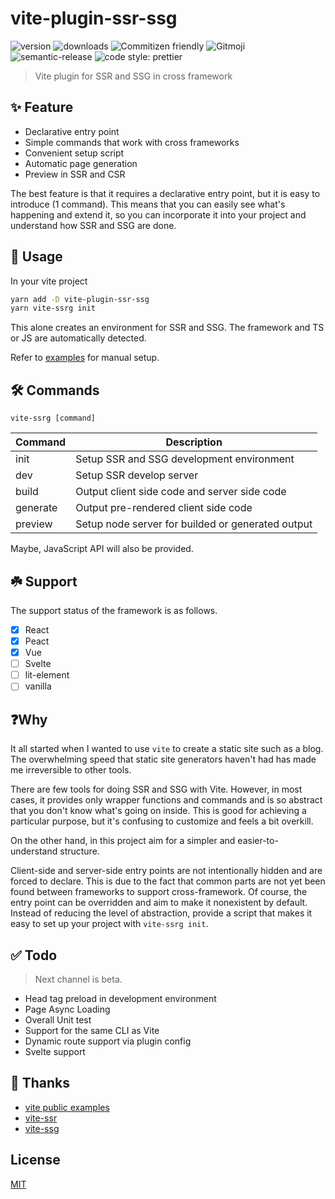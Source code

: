 # vite-plugin-ssr-ssg

![version](https://img.shields.io/npm/v/vite-plugin-ssr-ssg)
![downloads](https://img.shields.io/npm/dw/vite-plugin-ssr-ssg?color=blue)
![Commitizen friendly](https://img.shields.io/badge/commitizen-friendly-brightgreen.svg)
![Gitmoji](https://img.shields.io/badge/gitmoji-%20😜%20😍-FFDD67.svg?style=flat)
![semantic-release](https://img.shields.io/badge/%20%20%F0%9F%93%A6%F0%9F%9A%80-semantic--release-e10079.svg)
![code style: prettier](https://img.shields.io/badge/code_style-prettier-ff69b4.svg)

> Vite plugin for SSR and SSG in cross framework

## ✨ Feature

- Declarative entry point
- Simple commands that work with cross frameworks
- Convenient setup script
- Automatic page generation
- Preview in SSR and CSR

The best feature is that it requires a declarative entry point, but it is easy to introduce (1 command).
This means that you can easily see what's happening and extend it, so you can incorporate it into your project and
understand how SSR and SSG are done.

## 💫 Usage

In your vite project

```bash
yarn add -D vite-plugin-ssr-ssg
yarn vite-ssrg init
```

This alone creates an environment for SSR and SSG. The framework and TS or JS are automatically detected.

Refer to [examples](./examples) for manual setup.

## 🛠️ Commands

`vite-ssrg [command]`

| Command  | Description                                       |
| -------- | ------------------------------------------------- |
| init     | Setup SSR and SSG development environment         |
| dev      | Setup SSR develop server                          |
| build    | Output client side code and server side code      |
| generate | Output pre-rendered client side code              |
| preview  | Setup node server for builded or generated output |

Maybe, JavaScript API will also be provided.

## ☘️ Support

The support status of the framework is as follows.

- [x] React
- [x] Peact
- [x] Vue
- [ ] Svelte
- [ ] lit-element
- [ ] vanilla

## ❓Why

It all started when I wanted to use `vite` to create a static site such as a blog. The overwhelming speed that static site generators haven't had has made me irreversible to other tools.

There are few tools for doing SSR and SSG with Vite. However, in most cases, it provides only wrapper functions and commands and is so abstract that you don't know what's going on inside. This is good for achieving a particular purpose, but it's confusing to customize and feels a bit overkill.

On the other hand, in this project aim for a simpler and easier-to-understand structure.

Client-side and server-side entry points are not intentionally hidden and are forced to declare. This is due to the fact that common parts are not yet been found between frameworks to support cross-framework. Of course, the entry point can be overridden and aim to make it nonexistent by default.
Instead of reducing the level of abstraction, provide a script that makes it easy to set up your project with `vite-ssrg init`.

## ✅ Todo

> Next channel is beta.

- Head tag preload in development environment
- Page Async Loading
- Overall Unit test
- Support for the same CLI as Vite
- Dynamic route support via plugin config
- Svelte support

## 💚 Thanks

- [vite public examples](https://github.com/vitejs/vite/tree/main/packages/playground/ssr-vue)
- [vite-ssr](https://github.com/frandiox/vite-ssr)
- [vite-ssg](https://github.com/antfu/vite-ssg)

## License

[MIT](./LICENSE)
